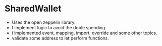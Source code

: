 # SharedWallet

* Uses the open zeppelin library.
* I implement logic to avoid the doble spending.
* i implemented event, mapping, import, override and some other topics.
* validate some address to let perform functions.
